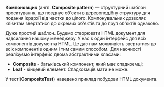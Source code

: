 **Компоновщик** (англ. **Composite pattern**) — структурний шаблон проектування, що поєднує об'єкти в деревоподібну
структуру для подання ієрархії від частки до цілого. Компонувальник дозволяє клієнтам звертатися
до окремих об'єктів та до груп об'єктів однаково.

Дуже простий шаблон. Будемо створювати HTML документ для надсилання нашому менеджеру. У нас є один інтерфейс
для всіх компонентів документа HTML. Це дає нам можливість звертатися до всіх компонентів одним і тим самим способом.
Для наочності реалізуємо інтерфейс двома абстрактними класами:

* **Composite** - батьківський компонент, який має спадкоємці;
* **Leaf** - кінцевий елемент. Спадкоємців мати не може.

У тесті(**CompositeTest**) наведено приклад побудови HTML документа.